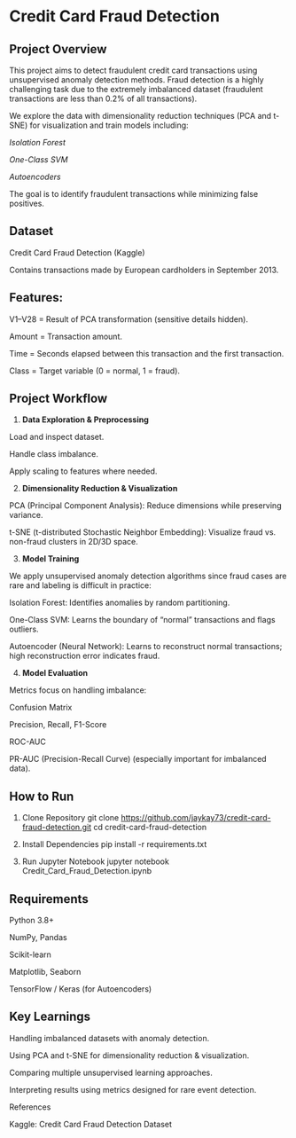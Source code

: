 # Credit Card Fraud Detection
## Project Overview

This project aims to detect fraudulent credit card transactions using unsupervised anomaly detection methods. Fraud detection is a highly challenging task due to the extremely imbalanced dataset (fraudulent transactions are less than 0.2% of all transactions).

We explore the data with dimensionality reduction techniques (PCA and t-SNE) for visualization and train models including:

*Isolation Forest*

*One-Class SVM*

*Autoencoders*

The goal is to identify fraudulent transactions while minimizing false positives.

## Dataset

Credit Card Fraud Detection (Kaggle)

Contains transactions made by European cardholders in September 2013.

## Features:

V1–V28 = Result of PCA transformation (sensitive details hidden).

Amount = Transaction amount.

Time = Seconds elapsed between this transaction and the first transaction.

Class = Target variable (0 = normal, 1 = fraud).

## Project Workflow
1. **Data Exploration & Preprocessing**

Load and inspect dataset.

Handle class imbalance.

Apply scaling to features where needed.

2. **Dimensionality Reduction & Visualization**

PCA (Principal Component Analysis): Reduce dimensions while preserving variance.

t-SNE (t-distributed Stochastic Neighbor Embedding): Visualize fraud vs. non-fraud clusters in 2D/3D space.

3. **Model Training**

We apply unsupervised anomaly detection algorithms since fraud cases are rare and labeling is difficult in practice:

Isolation Forest: Identifies anomalies by random partitioning.

One-Class SVM: Learns the boundary of “normal” transactions and flags outliers.

Autoencoder (Neural Network): Learns to reconstruct normal transactions; high reconstruction error indicates fraud.

4. **Model Evaluation**

Metrics focus on handling imbalance:

Confusion Matrix

Precision, Recall, F1-Score

ROC-AUC

PR-AUC (Precision-Recall Curve) (especially important for imbalanced data).

## How to Run
1. Clone Repository
git clone https://github.com/jaykay73/credit-card-fraud-detection.git
cd credit-card-fraud-detection

2. Install Dependencies
pip install -r requirements.txt

3. Run Jupyter Notebook
jupyter notebook Credit_Card_Fraud_Detection.ipynb

## Requirements

Python 3.8+

NumPy, Pandas

Scikit-learn

Matplotlib, Seaborn

TensorFlow / Keras (for Autoencoders)

## Key Learnings

Handling imbalanced datasets with anomaly detection.

Using PCA and t-SNE for dimensionality reduction & visualization.

Comparing multiple unsupervised learning approaches.

Interpreting results using metrics designed for rare event detection.

References

Kaggle: Credit Card Fraud Detection Dataset
